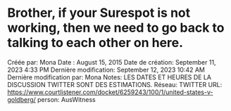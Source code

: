 # Brother, if your Surespot is not working, then we need to go back to talking to each other on here.

Créée par: Mona
Date : August 15, 2015
Date de création: September 11, 2023 4:33 PM
Dernière modification: September 12, 2023 10:42 AM
Dernière modification par: Mona
Notes: LES DATES ET HEURES DE LA DISCUSSION TWITTER SONT DES ESTIMATIONS.
Réseau: TWITTER
URL: https://www.courtlistener.com/docket/6259243/100/1/united-states-v-goldberg/
person: AusWitness